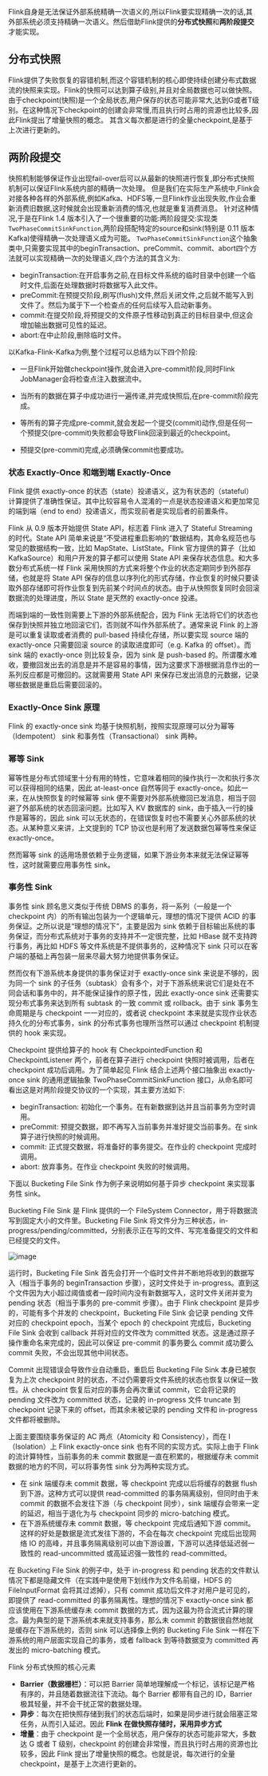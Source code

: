 Flink自身是无法保证外部系统精确一次语义的,所以Flink要实现精确一次的话,其外部系统必须支持精确一次语义。然后借助Flink提供的**分布式快照**和**两阶段提交**才能实现。



## 分布式快照

Flink提供了失败恢复的容错机制,而这个容错机制的核心即使持续创建分布式数据流的快照来实现。Flink的快照可以达到算子级别,并且对全局数据也可以做快照。
由于checkpoint(快照)是一个全局状态,用户保存的状态可能非常大,达到G或者T级别。在这种情况下checkpoint的创建会非常慢,而且执行时占用的资源也比较多,因此Flink提出了增量快照的概念。
其含义每次都是进行的全量checkpoint,是基于上次进行更新的。

## 两阶段提交

快照机制能够保证作业出现fail-over后可以从最新的快照进行恢复,即分布式快照机制可以保证Flink系统内部的精确一次处理。
但是我们在实际生产系统中,Flink会对接各种各样的外部系统,例如Kafka、HDFS等,一旦Flink作业出现失败,作业会重新消费旧数据,这时候就会出现重新消费的情况,也就是重复消费消息。
针对这种情况,于是在Flink 1.4 版本引入了一个很重要的功能:两阶段提交:实现类`TwoPhaseCommitSinkFunction`,两阶段搭配特定的source和sink(特别是 0.11 版本 Kafka)使得精确一次处理语义成为可能。
`TwoPhaseCommitSinkFunction`这个抽象类中,只需要实现其中的beginTransaction、preCommit、commit、abort四个方法就可以实现精确一次的处理语义,四个方法的其含义为:

- beginTransaction:在开启事务之前,在目标文件系统的临时目录中创建一个临时文件,后面在处理数据时将数据写入此文件。
- preCommit:在预提交阶段,刷写(flush)文件,然后关闭文件,之后就不能写入到文件了。然后为属于下一个检查点的任何后续写入启动新事务。
- commit:在提交阶段,将预提交的文件原子性移动到真正的目标目录中,但这会增加输出数据可见性的延迟。
- abort:在中止阶段,删除临时文件。

以Kafka-Flink-Kafka为例,整个过程可以总结为以下四个阶段:

- 一旦Flink开始做checkpoint操作,就会进入pre-commit阶段,同时Flink JobManager会将检查点注入数据流中。

- 当所有的数据在算子中成功进行一遍传递,并完成快照后,在pre-commit阶段完成。

- 等所有的算子完成pre-commit,就会发起一个提交(commit)动作,但是任何一个预提交(pre-commit)失败都会导致Flink回滚到最近的checkpoint。

- 预提交(pre-commit)完成,必须确保commit也要成功。

  

### 状态 Exactly-Once 和端到端 Exactly-Once

Flink 提供 exactly-once 的状态（state）投递语义，这为有状态的（stateful）计算提供了准确性保证。其中比较容易令人混淆的一点是状态投递语义和更加常见的端到端（end to end）投递语义，而实现前者是实现后者的前置条件。

Flink 从 0.9 版本开始提供 State API，标志着 Flink 进入了 Stateful Streaming 的时代。State API 简单来说是“不受进程重启影响的“数据结构，其命名规范也与常见的数据结构一致，比如 MapState、ListState。Flink 官方提供的算子（比如 KafkaSource）和用户开发的算子都可以使用 State API 来保存状态信息。和大多数分布式系统一样 Flink 采用快照的方式来将整个作业的状态定期同步到外部存储，也就是将 State API 保存的信息以序列化的形式存储，作业恢复的时候只要读取外部存储即可将作业恢复到先前某个时间点的状态。由于从快照恢复同时会回滚数据流的处理进度，所以 State 是天然的 exactly-once 投递。

而端到端的一致性则需要上下游的外部系统配合，因为 Flink 无法将它们的状态也保存到快照并独立地回滚它们，否则就不叫作外部系统了。通常来说 Flink 的上游是可以重复读取或者消费的 pull-based 持续化存储，所以要实现 source 端的 exactly-once 只需要回滚 source 的读取进度即可（e.g. Kafka 的 offset）。而 sink 端的 exactly-once 则比较复杂，因为 sink 是 push-based 的。所谓覆水难收，要撤回发出去的消息是并不是容易的事情，因为这要求下游根据消息作出的一系列反应都是可撤回的。这就需要用 State API 来保存已发出消息的元数据，记录哪些数据是重启后需要回滚的。



### Exactly-Once Sink 原理

Flink 的 exactly-once sink 均基于快照机制，按照实现原理可以分为幂等（Idempotent） sink 和事务性（Transactional） sink 两种。

### 幂等 Sink

幂等性是分布式领域里十分有用的特性，它意味着相同的操作执行一次和执行多次可以获得相同的结果，因此 at-least-once 自然等同于 exactly-once。如此一来，在从快照恢复的时候幂等 sink 便不需要对外部系统撤回已发消息，相当于回避了外部系统的状态回滚问题。比如写入 KV 数据库的 sink，由于插入一行的操作是幂等的，因此 sink 可以无状态的，在错误恢复时也不需要关心外部系统的状态。从某种意义来讲，上文提到的 TCP 协议也是利用了发送数据包幂等性来保证 exactly-once。

然而幂等 sink 的适用场景依赖于业务逻辑，如果下游业务本来就无法保证幂等性，这时就需要应用事务性 sink。

### 事务性 Sink

事务性 sink 顾名思义类似于传统 DBMS 的事务，将一系列（一般是一个 checkpoint 内）的所有输出包装为一个逻辑单元，理想的情况下提供 ACID 的事务保证。之所以说是“理想的情况下”，主要是因为 sink 依赖于目标输出系统的事务保证，而分布式系统对于事务的支持并不一定很完整，比如 HBase 就不支持跨行事务，再比如 HDFS 等文件系统是不提供事务的，这种情况下 sink 只可以在客户端的基础上再包装一层来尽最大努力地提供事务保证。

然而仅有下游系统本身提供的事务保证对于 exactly-once sink 来说是不够的，因为同一个 sink 的子任务（subtask）会有多个，对于下游系统来说它们是处在不同会话和事务中的，并不能保证操作的原子性，因此 exactly-once sink 还需要实现分布式事务来达到所有 subtask 的一致 commit 或 rollback。由于 sink 事务生命周期是与 checkpoint 一一对应的，或者说 checkpoint 本来就是实现作业状态持久化的分布式事务，sink 的分布式事务也理所当然可以通过 checkpoint 机制提供的 hook 来实现。

Checkpoint 提供给算子的 hook 有 CheckpointedFunction 和 CheckpointListener 两个，前者在算子进行 checkpoint 快照时被调用，后者在 checkpoint 成功后调用。为了简单起见 Flink 结合上述两个接口抽象出 exactly-once sink 的通用逻辑抽象 TwoPhaseCommitSinkFunction 接口，从命名即可看出这是对两阶段提交协议的一个实现，其主要方法如下:

- beginTransaction: 初始化一个事务。在有新数据到达并且当前事务为空时调用。
- preCommit: 预提交数据，即不再写入当前事务并准好提交当前事务。在 sink 算子进行快照的时候调用。
- commit: 正式提交数据，将准备好的事务提交。在作业的 checkpoint 完成时调用。
- abort: 放弃事务。在作业 checkpoint 失败的时候调用。

下面以 Bucketing File Sink 作为例子来说明如何基于异步 checkpoint 来实现事务性 sink。

Bucketing File Sink 是 Flink 提供的一个 FileSystem Connector，用于将数据流写到固定大小的文件里。Bucketing File Sink 将文件分为三种状态，in-progress/pending/committed，分别表示正在写的文件、写完准备提交的文件和已经提交的文件。

![image](https://yqfile.alicdn.com/82db10a17cb2a25df7fa09b19e2b85f1005dcf01.png)

运行时，Bucketing File Sink 首先会打开一个临时文件并不断地将收到的数据写入（相当于事务的 beginTransaction 步骤），这时文件处于 in-progress。直到这个文件因为大小超过阈值或者一段时间内没有新数据写入，这时文件关闭并变为 pending 状态（相当于事务的 pre-commit 步骤）。由于 Flink checkpoint 是异步的，可能有多个并发的 checkpoint，Bucketing File Sink 会记录 pending 文件对应的 checkpoint epoch，当某个 epoch 的 checkpoint 完成后，Bucketing File Sink 会收到 callback 并将对应的文件改为 committed 状态。这是通过原子操作重命名来完成的，因此可以保证 pre-commit 的事务要么 commit 成功要么 commit 失败，不会出现其他中间状态。

Commit 出现错误会导致作业自动重启，重启后 Bucketing File Sink 本身已被恢复为上次 checkpoint 时的状态，不过仍需要将文件系统的状态也恢复以保证一致性。从 checkpoint 恢复后对应的事务会再次重试 commit，它会将记录的 pending 文件改为 committed 状态，记录的 in-progress 文件 truncate 到 checkpoint 记录下来的 offset，而其余未被记录的 pending 文件和 in-progress 文件都将被删除。

上面主要围绕事务保证的 AC 两点（Atomicity 和 Consistency），而在 I（Isolation）上 Flink exactly-once sink 也有不同的实现方式。实际上由于 Flink 的流计算特性，当前事务的未 commit 数据是一直在积累的，根据缓存未 commit 数据的地方的不同，可以将事务性 sink 分为两种实现方式。

- 在 sink 端缓存未 commit 数据，等 checkpoint 完成以后将缓存的数据 flush 到下游。这种方式可以提供 read-committed 的事务隔离级别，但同时由于未 commit 的数据不会发往下游（与 checkpoint 同步），sink 端缓存会带来一定的延迟，相当于退化为与 checkpoint 同步的 micro-batching 模式。
- 在下游系统缓存未 commit 数据，等 checkpoint 完成后通知下游 commit。这样的好处是数据是流式发往下游的，不会在每次 checkpoint 完成后出现网络 IO 的高峰，并且事务隔离级别可以由下游设置，下游可以选择低延迟弱一致性的 read-uncommitted 或高延迟强一致性的 read-committed。

在 Bucketing File Sink 的例子中，处于 in-progress 和 pending 状态的文件默认情况下都是隐藏文件（在实践中是使用下划线作为文件名前缀，HDFS 的 FileInputFormat 会将其过滤掉），只有 commit 成功后文件才对用户是可见的，即提供了 read-committed 的事务隔离性。理想的情况下 exactly-once sink 都应该使用在下游系统缓存未 commit 数据的方式，因为这最为符合流式计算的理念。最为典型的是下游系统本来就支持事务，那么未 commit 的数据很自然地就是缓存在下游系统的，否则 sink 可以选择像上例的 Bucketing File Sink 一样在下游系统的用户层面实现自己的事务，或者 fallback 到等待数据变为 committed 再发出的 micro-batching 模式。



Flink 分布式快照的核心元素

- **Barrier（数据栅栏）**：可以把 Barrier 简单地理解成一个标记，该标记是严格有序的，并且随着数据流往下流动。每个 Barrier 都带有自己的 ID，Barrier 极其轻量，并不会干扰正常的数据处理。
- **异步**：每次在把快照存储到我们的状态后端时，如果是同步进行就会阻塞正常任务，从而引入延迟。因此 **Flink 在做快照存储时，采用异步方式**
- **增量**：由于 checkpoint 是一个全局状态，用户保存的状态可能非常大，多数达 G 或者 T 级别，checkpoint 的创建会非常慢，而且执行时占用的资源也比较多，因此 Flink 提出了增量快照的概念。也就是说，每次进行的全量 checkpoint，是基于上次进行更新的。